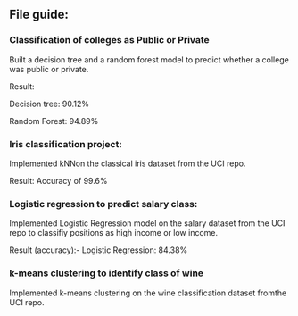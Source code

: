 ## File guide:

### Classification of colleges as Public or Private
Built a decision tree and a random forest model to predict whether a college was public or private.

Result:

Decision tree: 90.12%

Random Forest: 94.89%

### Iris classification project:  
Implemented kNNon the classical iris dataset from the UCI repo.

Result: Accuracy of 99.6% 

### Logistic regression to predict salary class:
Implemented Logistic Regression model on the salary dataset from the UCI repo to classifiy positions as high income or low income.

Result (accuracy):- 
Logistic Regression: 84.38%

### k-means clustering to identify class of wine
Implemented k-means clustering on the wine classification dataset fromthe UCI repo.


